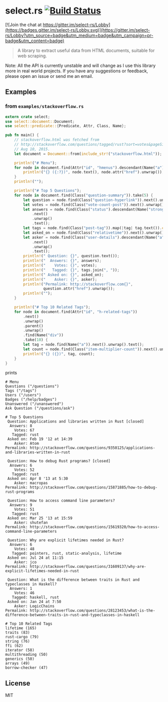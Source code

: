 # select.rs [![Build Status](https://travis-ci.org/utkarshkukreti/select.rs.svg?branch=master)](https://travis-ci.org/utkarshkukreti/select.rs)

[![Join the chat at https://gitter.im/select-rs/Lobby](https://badges.gitter.im/select-rs/Lobby.svg)](https://gitter.im/select-rs/Lobby?utm_source=badge&utm_medium=badge&utm_campaign=pr-badge&utm_content=badge)

> A library to extract useful data from HTML documents, suitable for web scraping.

Note: All the API is currently unstable and will change as I use this library
more in real world projects. If you have any suggestions or feedback, please
open an issue or send me an email.

## Examples

### from `examples/stackoverflow.rs`

```rust
extern crate select;
use select::document::Document;
use select::predicate::{Predicate, Attr, Class, Name};

pub fn main() {
    // stackoverflow.html was fetched from
    // http://stackoverflow.com/questions/tagged/rust?sort=votes&pageSize=50 on
    // Aug 10, 2015.
    let document = Document::from(include_str!("stackoverflow.html"));

    println!("# Menu");
    for node in document.find(Attr("id", "hmenus").descendant(Name("a"))) {
        println!("{} ({:?})", node.text(), node.attr("href").unwrap());
    }
    println!("");

    println!("# Top 5 Questions");
    for node in document.find(Class("question-summary")).take(5) {
        let question = node.find(Class("question-hyperlink")).next().unwrap();
        let votes = node.find(Class("vote-count-post")).next().unwrap().text();
        let answers = node.find(Class("status").descendant(Name("strong")))
            .next()
            .unwrap()
            .text();
        let tags = node.find(Class("post-tag")).map(|tag| tag.text()).collect::<Vec<_>>();
        let asked_on = node.find(Class("relativetime")).next().unwrap().text();
        let asker = node.find(Class("user-details").descendant(Name("a")))
            .next()
            .unwrap()
            .text();
        println!(" Question: {}", question.text());
        println!("  Answers: {}", answers);
        println!("    Votes: {}", votes);
        println!("   Tagged: {}", tags.join(", "));
        println!(" Asked on: {}", asked_on);
        println!("    Asker: {}", asker);
        println!("Permalink: http://stackoverflow.com{}",
                 question.attr("href").unwrap());
        println!("");
    }

    println!("# Top 10 Related Tags");
    for node in document.find(Attr("id", "h-related-tags"))
        .next()
        .unwrap()
        .parent()
        .unwrap()
        .find(Name("div"))
        .take(10) {
        let tag = node.find(Name("a")).next().unwrap().text();
        let count = node.find(Class("item-multiplier-count")).next().unwrap().text();
        println!("{} ({})", tag, count);
    }
}
```

prints

```
# Menu
Questions ("/questions")
Tags ("/tags")
Users ("/users")
Badges ("/help/badges")
Unanswered ("/unanswered")
Ask Question ("/questions/ask")

# Top 5 Questions
 Question: Applications and libraries written in Rust [closed]
  Answers: 8
    Votes: 67
   Tagged: rust
 Asked on: Feb 19 '12 at 14:39
    Asker: Atom
Permalink: http://stackoverflow.com/questions/9350125/applications-and-libraries-written-in-rust

 Question: How to debug Rust programs? [closed]
  Answers: 6
    Votes: 52
   Tagged: rust
 Asked on: Apr 8 '13 at 5:30
    Asker: macropas
Permalink: http://stackoverflow.com/questions/15871885/how-to-debug-rust-programs

 Question: How to access command line parameters?
  Answers: 9
    Votes: 51
   Tagged: rust
 Asked on: Mar 25 '13 at 15:59
    Asker: shutefan
Permalink: http://stackoverflow.com/questions/15619320/how-to-access-command-line-parameters

 Question: Why are explicit lifetimes needed in Rust?
  Answers: 6
    Votes: 48
   Tagged: pointers, rust, static-analysis, lifetime
 Asked on: Jul 24 at 11:15
    Asker: jco
Permalink: http://stackoverflow.com/questions/31609137/why-are-explicit-lifetimes-needed-in-rust

 Question: What is the difference between traits in Rust and typeclasses in Haskell?
  Answers: 1
    Votes: 46
   Tagged: haskell, rust
 Asked on: Jan 24 at 7:50
    Asker: LogicChains
Permalink: http://stackoverflow.com/questions/28123453/what-is-the-difference-between-traits-in-rust-and-typeclasses-in-haskell

# Top 10 Related Tags
lifetime (165)
traits (83)
rust-cargo (79)
string (76)
ffi (62)
iterator (58)
multithreading (50)
generics (50)
arrays (49)
borrow-checker (47)
```

## License

MIT
